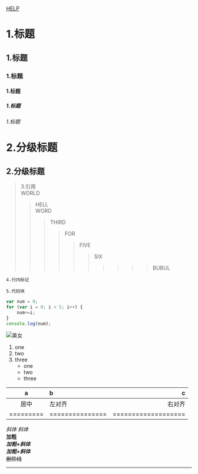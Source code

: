 [HELP](https://www.jianshu.com/p/b03a8d7b1719 "帮助")
# 1.标题  
## 1.标题  
### 1.标题  
#### 1.标题  
##### 1.标题  
###### 1.标题  

2.分级标题
=
2.分级标题  
-
  
>3.引用  
WORLD
>>HELL  
WORD
>>>THIRD
>>>>FOR
>>>>>FIVE
>>>>>>SIX
>>>>>>>>>>BUBUL  

`4.行内标记`  

```5.代码块```
```javascript
var num = 0;
for (var i = 0; i < 5; i++) {
    num+=i;
}
console.log(num);
```

![美女](https://timgsa.baidu.com/timg?image&quality=80&size=b9999_10000&sec=1528803404436&di=9d13fa89c40d86139895d70faf51b815&imgtype=0&src=http%3A%2F%2Fimg4.duitang.com%2Fuploads%2Fitem%2F201608%2F20%2F20160820030316_zKWLU.png "meinv")

1. one
2. two
3. three
    * one
    * two
    * three
    
|    a    |       b       |      c                |
|:-------:|:------------- | ---------------------:|
|   居中  |     左对齐    |   右对齐               |
|=========|===============|===================|

*斜体*
_斜体_  
**加粗**  
***加粗+斜体***  
**_加粗+斜体_**  
~~删除线~~  

***  
